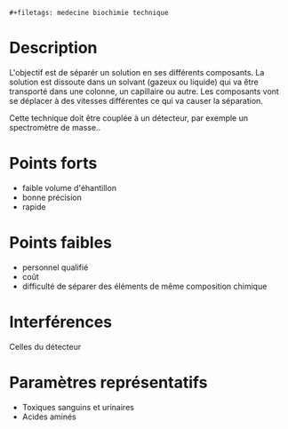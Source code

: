 ```{=org}
#+filetags: medecine biochimie technique
```
# Description

L'objectif est de séparér un solution en ses différents composants. La
solution est dissoute dans un solvant (gazeux ou liquide) qui va être
transporté dans une colonne, un capillaire ou autre. Les composants vont
se déplacer à des vitesses différentes ce qui va causer la séparation.

Cette technique doit être couplée à un détecteur, par exemple un
spectromètre de masse..

# Points forts

-   faible volume d'éhantillon
-   bonne précision
-   rapide

# Points faibles

-   personnel qualifié
-   coût
-   difficulté de séparer des éléments de même composition chimique

# Interférences

Celles du détecteur

# Paramètres représentatifs

-   Toxiques sanguins et urinaires
-   Acides aminés
